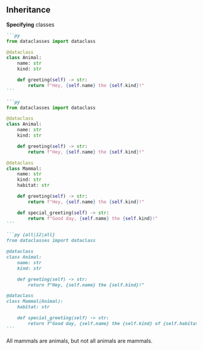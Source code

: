 ## Inheritance

<v-click>

**Specifying** classes

</v-click>

<div class="mx-auto w-fit">
<v-click>

````md magic-move
```py
from dataclasses import dataclass

@dataclass
class Animal:
	name: str
	kind: str

	def greeting(self) -> str:
		return f"Hey, {self.name} the {self.kind}!"
```

```py
from dataclasses import dataclass

@dataclass
class Animal:
	name: str
	kind: str

	def greeting(self) -> str:
		return f"Hey, {self.name} the {self.kind}!"

@dataclass
class Mammal:
	name: str
	kind: str
	habitat: str

	def greeting(self) -> str:
		return f"Hey, {self.name} the {self.kind}!"

	def special_greeting(self) -> str:
		return f"Good day, {self.name} the {self.kind}!"
```

```py {all|12|all}
from dataclasses import dataclass

@dataclass
class Animal:
	name: str
	kind: str

	def greeting(self) -> str:
		return f"Hey, {self.name} the {self.kind}!"

@dataclass
class Mammal(Animal):
	habitat: str

	def special_greeting(self) -> str:
		return f"Good day, {self.name} the {self.kind} of {self.habitat}!"
```
````

</v-click>
</div>

<v-click>

All mammals are animals, but not all animals are mammals.

</v-click>
